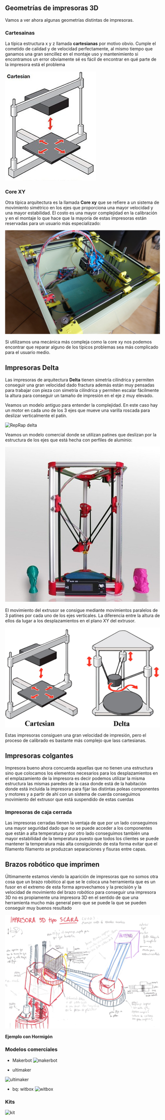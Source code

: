 ## Geometrías de impresoras 3D

Vamos a ver ahora algunas geometrías distintas de impresoras.

### Cartesainas

La típica estructura x y z llamada **cartesianas** por motivo obvio. Cumple el cometido de calidad y de velocidad perfectamente, al mismo tiempo que ganamos una gran sencillez en el montaje uso y mantenimiento si encontramos un error obviamente sé es fácil de encontrar en qué parte de la impresora está el problema

![Típica impresora de geometría cartesiana](./images/cartesianas.png)


### Core XY

Otra típica arquitectura es la llamada **Core xy** que se refiere a un sistema de movimiento simétrico en los ejes que proporciona una mayor velocidad y una mayor estabilidad. El costo es una mayor complejidad en la calibración y en el montaje lo que hace que la mayoría de estas impresoras están reservadas para un usuario más especializado:

![corexy](./images/smartrapcore-02.jpg)



Si utilizamos una mecánica más compleja como la core xy nos podemos encontrar que reparar alguno de los típicos problemas sea más complicado para el usuario medio.


## Impresoras Delta

Las impresoras de arquitectura  **Delta** tienen simetría cilíndrica y permiten conseguir una gran velocidad dado fractura además están muy pensadas para trabajar con pieza con simetría cilíndrica y permiten escalar fácilmente la altura para conseguir un tamaño de impresión en el eje z muy elevado. 

Veamos un modelo antiguo para entender la complejidad. En este caso hay un motor en cada uno de los 3 ejes que mueve una varilla roscada para deslizar verticalmente el patín.

![RepRap delta](http://jeromeabel.net/files/ressources/democratie-industrielle/bonus-images/fab/delta-robot-reprap-helium-frog.jpg)

Veamos un modelo comercial donde se utilizan patines que deslizan por la estructura de los ejes que está hecha con perfiles de aluminio:


![Modelo comercial](./images/he3d-dlt-180-assembled-1.jpg)

El movimiento del extrusor se consigue mediante movimientos paralelos de 3 patines por cada uno de los ejes verticales. La diferencia entre la altura de ellos da lugar a los desplazamientos en el plano XY del extrusor.

![Comparación delta vs cartesiana](./images/3ddelta.jpg)

Estas impresoras consiguen una gran velocidad de impresión, pero el proceso de calibrado es bastante más complejo que lass cartesianas.

## Impresoras colgantes

Impresora bueno ahora concuerda aquellas que no tienen una estructura sino que colocamos los elementos necesarios para los desplazamientos en el emplazamiento de la impresora es decir podemos utilizar la misma estructura las mismas paredes de la casa donde está de la habitación donde está incluida la impresora para fijar las distintas poleas componentes y motores y a partir de ahí con un sistema de cuerda conseguimos movimiento del extrusor que está suspendido de estas cuerdas

### Impresoras de caja cerrada

Las impresoras cerradas tienen la ventaja de que por un lado conseguimos una mayor seguridad dado que no se puede acceder a los componentes que están a alta temperatura y por otro lado conseguimos también una mayor estabilidad de la temperatura puesto que todos los clientes se puede mantener la temperatura más alta consiguiendo de esta forma evitar que el filamento filamento se produzcan separaciones y fisuras entre capas.


## Brazos robótico que imprimen


Últimamente estamos viendo la aparición de impresoras que no somos otra cosa que un brazo robótico al que se le coloca una herramienta que es un fusor en el extremo de esta forma aprovechamos y la precisión y la velocidad de movimiento del brazo robótico para conseguir una impresora 3D no es propiamente una impresora 3D en el sentido de que una herramienta mucho más general pero que se puede la que se pueden conseguir muy buenos resultado

![10](./images/scara.jpg)

**Ejemplo con Hormigón**


### Modelos comerciales

* Makerbot
 ![makerbot](http://store.makerbot.com/mb-images/store/global/international.jpg)

* ultimaker

![ultimaker](https://i.ytimg.com/vi/Sz77Tq9xzpM/maxresdefault.jpg)

* bq: witbox
![witbox](http://www.imprimalia3d.com/sites/default/files/Witbox_3D-printer-yellow-iGo3D.jpg)

### Kits

![kit](http://www.moebyus.com/images/stories/virtuemart/product/img_3948.jpg)

